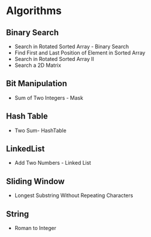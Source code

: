# Algorithms

## Binary Search
 - Search in Rotated Sorted Array - Binary Search
 - Find First and Last Position of Element in Sorted Array
 - Search in Rotated Sorted Array II
 - Search a 2D Matrix

## Bit Manipulation
 - Sum of Two Integers - Mask

## Hash Table
 - Two Sum- HashTable

## LinkedList
 - Add Two Numbers - Linked List

## Sliding Window
 - Longest Substring Without Repeating Characters
 
## String
 - Roman to Integer